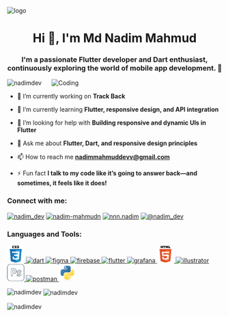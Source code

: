 ![logo](https://github.com/NadimDev/dddd/blob/main/Nadim%20Mahmud.png)
<h1 align="center">Hi 👋, I'm Md Nadim Mahmud</h1>
<h3 align="center">I'm a passionate Flutter developer and Dart enthusiast, continuously exploring the world of mobile app development. 🚀</h3>
<img align="right" alt="Coding" width="400" src="https://media.tenor.com/whgQwNlVvNkAAAAj/xero-code.gif">

<p align="left"> <img src="https://komarev.com/ghpvc/?username=nadimdev&label=Profile%20views&color=0e75b6&style=flat" alt="nadimdev" /> </p>

- 🔭 I’m currently working on **Track Back**

- 🌱 I’m currently learning **Flutter, responsive design, and API integration**

- 🤝 I’m looking for help with **Building responsive and dynamic UIs in Flutter**

- 💬 Ask me about **Flutter, Dart, and responsive design principles**

- 📫 How to reach me **nadimmahmuddevv@gmail.com**

- ⚡ Fun fact **I talk to my code like it’s going to answer back—and sometimes, it feels like it does!**

<h3 align="left">Connect with me:</h3>
<p align="left">
<a href="https://twitter.com/nadim_dev" target="blank"><img align="center" src="https://raw.githubusercontent.com/rahuldkjain/github-profile-readme-generator/master/src/images/icons/Social/twitter.svg" alt="nadim_dev" height="30" width="40" /></a>
<a href="https://linkedin.com/in/nadim-mahmudn" target="blank"><img align="center" src="https://raw.githubusercontent.com/rahuldkjain/github-profile-readme-generator/master/src/images/icons/Social/linked-in-alt.svg" alt="nadim-mahmudn" height="30" width="40" /></a>
<a href="https://fb.com/nnn.nadim" target="blank"><img align="center" src="https://raw.githubusercontent.com/rahuldkjain/github-profile-readme-generator/master/src/images/icons/Social/facebook.svg" alt="nnn.nadim" height="30" width="40" /></a>
<a href="https://medium.com/@nadim_dev" target="blank"><img align="center" src="https://raw.githubusercontent.com/rahuldkjain/github-profile-readme-generator/master/src/images/icons/Social/medium.svg" alt="@nadim_dev" height="30" width="40" /></a>
</p>

<h3 align="left">Languages and Tools:</h3>
<p align="left"> <a href="https://www.w3schools.com/css/" target="_blank" rel="noreferrer"> <img src="https://raw.githubusercontent.com/devicons/devicon/master/icons/css3/css3-original-wordmark.svg" alt="css3" width="40" height="40"/> </a> <a href="https://dart.dev" target="_blank" rel="noreferrer"> <img src="https://www.vectorlogo.zone/logos/dartlang/dartlang-icon.svg" alt="dart" width="40" height="40"/> </a> <a href="https://www.figma.com/" target="_blank" rel="noreferrer"> <img src="https://www.vectorlogo.zone/logos/figma/figma-icon.svg" alt="figma" width="40" height="40"/> </a> <a href="https://firebase.google.com/" target="_blank" rel="noreferrer"> <img src="https://www.vectorlogo.zone/logos/firebase/firebase-icon.svg" alt="firebase" width="40" height="40"/> </a> <a href="https://flutter.dev" target="_blank" rel="noreferrer"> <img src="https://www.vectorlogo.zone/logos/flutterio/flutterio-icon.svg" alt="flutter" width="40" height="40"/> </a> <a href="https://grafana.com" target="_blank" rel="noreferrer"> <img src="https://www.vectorlogo.zone/logos/grafana/grafana-icon.svg" alt="grafana" width="40" height="40"/> </a> <a href="https://www.w3.org/html/" target="_blank" rel="noreferrer"> <img src="https://raw.githubusercontent.com/devicons/devicon/master/icons/html5/html5-original-wordmark.svg" alt="html5" width="40" height="40"/> </a> <a href="https://www.adobe.com/in/products/illustrator.html" target="_blank" rel="noreferrer"> <img src="https://www.vectorlogo.zone/logos/adobe_illustrator/adobe_illustrator-icon.svg" alt="illustrator" width="40" height="40"/> </a> <a href="https://www.photoshop.com/en" target="_blank" rel="noreferrer"> <img src="https://raw.githubusercontent.com/devicons/devicon/master/icons/photoshop/photoshop-line.svg" alt="photoshop" width="40" height="40"/> </a> <a href="https://postman.com" target="_blank" rel="noreferrer"> <img src="https://www.vectorlogo.zone/logos/getpostman/getpostman-icon.svg" alt="postman" width="40" height="40"/> </a> <a href="https://www.python.org" target="_blank" rel="noreferrer"> <img src="https://raw.githubusercontent.com/devicons/devicon/master/icons/python/python-original.svg" alt="python" width="40" height="40"/> </a> </p>

<p><img align="left" src="https://github-readme-stats.vercel.app/api/top-langs?username=nadimdev&show_icons=true&locale=en&layout=compact" alt="nadimdev" /></p>

<p>&nbsp;<img align="center" src="https://github-readme-stats.vercel.app/api?username=nadimdev&show_icons=true&locale=en" alt="nadimdev" /></p>

<p><img align="center" src="https://github-readme-streak-stats.herokuapp.com/?user=nadimdev&" alt="nadimdev" /></p>
